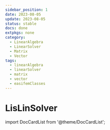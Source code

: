 ```yaml
---
sidebar_position: 1
date: 2023-08-05   
update: 2023-08-05 
status: stable
docs: done
extpkgs: none
category: 
  - LinearAlgebra
  - LinearSolver
  - Matrix
  - Vector
tags: 
  - linearAlgebra
  - linearSolver
  - matrix
  - vector
  - easifemClasses
---
```


# LisLinSolver

import DocCardList from '@theme/DocCardList';

<DocCardList />
